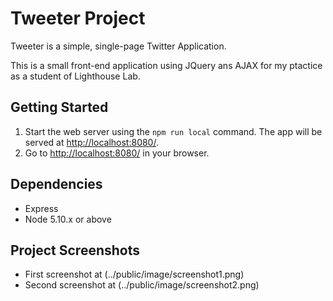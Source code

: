 # Tweeter Project

Tweeter is a simple, single-page Twitter Application.

This is a small front-end application using JQuery ans AJAX for my ptactice as a student of Lighthouse Lab.

## Getting Started

1. Start the web server using the `npm run local` command. The app will be served at <http://localhost:8080/>.
2. Go to <http://localhost:8080/> in your browser.

## Dependencies

- Express
- Node 5.10.x or above

## Project Screenshots

- First screenshot at (../public/image/screenshot1.png)
- Second screenshot at (../public/image/screenshot2.png)


